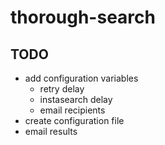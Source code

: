 # thorough-search
## TODO
 - add configuration variables
   - retry delay
   - instasearch delay
   - email recipients
 - create configuration file
 - email results